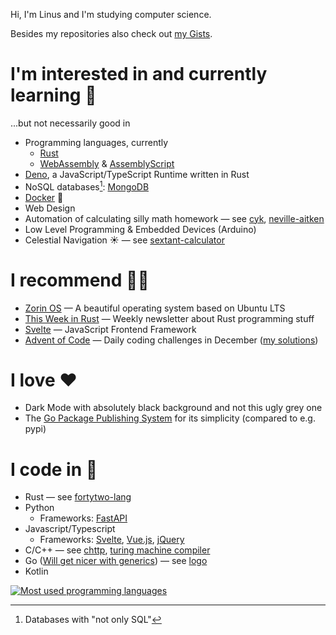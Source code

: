 Hi, I'm Linus and I'm studying computer science.

Besides my repositories also check out [my Gists](https://gist.github.com/linuskmr).

# I'm interested in and currently learning 🎉

...but not necessarily good in

- Programming languages, currently
    - [Rust](https://www.rust-lang.org)
    - [WebAssembly](https://webassembly.org) & [AssemblyScript](https://www.assemblyscript.org)
- [Deno](https://deno.land), a JavaScript/TypeScript Runtime written in Rust
- NoSQL databases[^nosql]: [MongoDB](https://www.mongodb.com)
- [Docker](https://www.docker.com) 🐋
- Web Design
- Automation of calculating silly math homework — see [cyk](https://github.com/linuskmr/cyk), [neville-aitken](https://github.com/linuskmr/neville-aitken)
- Low Level Programming & Embedded Devices (Arduino)
- Celestial Navigation ☀️ — see [sextant-calculator](https://github.com/linuskmr/sextant-calculator)

[^nosql]: Databases with "not only SQL"

# I recommend 👍🏼

- [Zorin OS](https://zorinos.com) — A beautiful operating system based on Ubuntu LTS
- [This Week in Rust](https://this-week-in-rust.org) — Weekly newsletter about Rust programming stuff
- [Svelte](https://svelte.dev) — JavaScript Frontend Framework
- [Advent of Code](https://adventofcode.com) — Daily coding challenges in December ([my solutions](https://github.com/linuskmr/adventofcode))

# I love ♥️

- Dark Mode with absolutely black background and not this ugly grey one
- The [Go Package Publishing System](https://golang.org/doc/modules/publishing) for its simplicity (compared to e.g. pypi)

# I code in 🚀

- Rust — see [fortytwo-lang](https://github.com/linuskmr/fortytwo-lang)
- Python
    - Frameworks: [FastAPI](https://fastapi.tiangolo.com/)
- Javascript/Typescript
    - Frameworks: [Svelte](https://svelte.dev), [Vue.js](https://vuejs.org), [jQuery](https://jquery.com)
- C/C++ — see [chttp](https://github.com/linuskmr/chttp), [turing machine compiler](https://github.com/linuskmr/turing-machine-compiler)
- Go ([Will get nicer with generics](https://blog.golang.org/generics-proposal)) — see [logo](https://github.com/linuskmr/logo)
- Kotlin


[![Most used programming languages](https://github-readme-stats-linuskmr.vercel.app/api/top-langs/?username=linuskmr&layout=compact&langs_count=10&exclude_repo=nix-html,useful-stuff&hide=Makefile,CMake,HTML,TeX)](https://github.com/anuraghazra/github-readme-stats)


<!--
**linuskmr/linuskmr** is a ✨ _special_ ✨ repository because its `README.md` (this file) appears on your GitHub profile.

Here are some ideas to get you started:

- 🔭 I’m currently working on ...
- 🌱 I’m currently learning ...
- 👯 I’m looking to collaborate on ...
- 🤔 I’m looking for help with ...
- 💬 Ask me about ...
- 📫 How to reach me: ...
- 😄 Pronouns: ...
- ⚡ Fun fact: ...
-->
